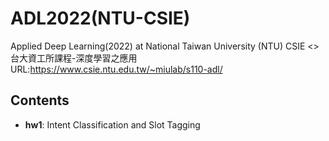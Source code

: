 # ADL2022(NTU-CSIE)
Applied Deep Learning(2022) at National Taiwan University (NTU) CSIE <>
台大資工所課程-深度學習之應用
URL:https://www.csie.ntu.edu.tw/~miulab/s110-adl/

## Contents
* **hw1**: Intent Classification and Slot Tagging
